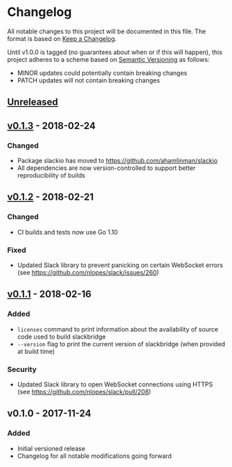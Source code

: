 # Changelog

All notable changes to this project will be documented in this file. The format
is based on [Keep a Changelog].

Until v1.0.0 is tagged (no guarantees about when or if this will happen), this
project adheres to a scheme based on [Semantic Versioning] as follows:

* MINOR updates could potentially contain breaking changes
* PATCH updates will not contain breaking changes

[Keep a Changelog]: http://keepachangelog.com/en/1.0.0/
[Semantic Versioning]: http://semver.org/spec/v2.0.0.html

## [Unreleased]

## [v0.1.3] - 2018-02-24
### Changed
- Package slackio has moved to https://github.com/ahamlinman/slackio
- All dependencies are now version-controlled to support better reproducibility
  of builds

## [v0.1.2] - 2018-02-21
### Changed
- CI builds and tests now use Go 1.10

### Fixed
- Updated Slack library to prevent panicking on certain WebSocket errors (see
  https://github.com/nlopes/slack/issues/260)

## [v0.1.1] - 2018-02-16
### Added
- `licenses` command to print information about the availability of source code
  used to build slackbridge
- `--version` flag to print the current version of slackbridge (when provided
  at build time)

### Security
- Updated Slack library to open WebSocket connections using HTTPS (see
  https://github.com/nlopes/slack/pull/208)

## v0.1.0 - 2017-11-24
### Added
- Initial versioned release
- Changelog for all notable modifications going forward

[Unreleased]: https://github.com/ahamlinman/slackbridge/compare/v0.1.3...HEAD
[v0.1.3]: https://github.com/ahamlinman/slackbridge/compare/v0.1.2...v0.1.3
[v0.1.2]: https://github.com/ahamlinman/slackbridge/compare/v0.1.1...v0.1.2
[v0.1.1]: https://github.com/ahamlinman/slackbridge/compare/v0.1.0...v0.1.1
